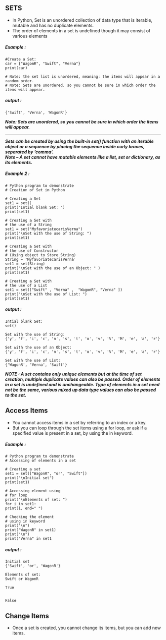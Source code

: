 ## SETS
 - In Python, Set is an unordered collection of data type that is iterable, mutable and has no duplicate elements.  
 - The order of elements in a set is undefined though it may consist of various elements
##### Example :
    #Create a Set:
    car = {"WagonR", "Swift", "Verna"}
    print(car)

    # Note: the set list is unordered, meaning: the items will appear in a random order.
    # Note: Sets are unordered, so you cannot be sure in which order the items will appear.
##### output :
    {'Swift', 'Verna', 'WagonR'}
***Note: Sets are unordered, so you cannot be sure in which order the items will appear.***

---
***Sets can be created by using the built-in set() function with an iterable object or a sequence by placing the sequence inside curly braces, separated by ‘comma’.***<br>
***Note – A set cannot have mutable elements like a list, set or dictionary, as its elements.***
##### Example 2 :
     
    # Python program to demonstrate  
    # Creation of Set in Python 
  
    # Creating a Set 
    set1 = set() 
    print("Intial blank Set: ") 
    print(set1) 
  
    # Creating a Set with  
    # the use of a String 
    set1 = set("MyfavoriatecarisVerna") 
    print("\nSet with the use of String: ") 
    print(set1) 
  
    # Creating a Set with 
    # the use of Constructor 
    # (Using object to Store String) 
    String = 'MyfavoriatecarisVerna'
    set1 = set(String) 
    print("\nSet with the use of an Object: " ) 
    print(set1) 
  
    # Creating a Set with 
    # the use of a List 
    set1 = set(["Swift" , "Verna" ,  "WagonR", "Verna" ]) 
    print("\nSet with the use of List: ") 
    print(set1) 
##### output : 
    Intial blank Set: 
    set()

    Set with the use of String: 
    {'y', 'f', 'i', 'c', 'n', 's', 't', 'o', 'v', 'V', 'M', 'e', 'a', 'r'}

    Set with the use of an Object: 
    {'y', 'f', 'i', 'c', 'n', 's', 't', 'o', 'v', 'V', 'M', 'e', 'a', 'r'}

    Set with the use of List: 
    {'WagonR', 'Verna', 'Swift'}
***NOTE : A set contains only unique elements but at the time of set creation, multiple duplicate values can also be passed. Order of elements in a set is undefined and is unchangeable. Type of elements in a set need not be the same, various mixed up data type values can also be passed to the set.***

## Access Items
 - You cannot access items in a set by referring to an index or a key.
 - But you can loop through the set items using a for loop, or ask if a specified value is present in a set, by using the in keyword.
 ##### Example :  
    # Python program to demonstrate 
    # Accessing of elements in a set 

    # Creating a set 
    set1 = set(["WagonR", "or", "Swift"]) 
    print("\nInitial set") 
    print(set1) 

    # Accessing element using 
    # for loop 
    print("\nElements of set: ") 
    for i in set1: 
    print(i, end=" ") 

    # Checking the element 
    # using in keyword 
    print("\n")
    print("WagonR" in set1) 
    print("\n")
    print("Verna" in set1
##### output : 
    Initial set
    {'Swift', 'or', 'WagonR'}

    Elements of set: 
    Swift or WagonR 

    True


    False
## Change Items
 - Once a set is created, you cannot change its items, but you can add new items.
